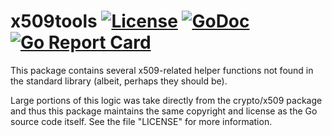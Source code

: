 
# x509tools [![License][license-img]][license] [![GoDoc][godoc-img]][godoc] [![Go Report Card][reportcard-img]][reportcard]

This package contains several x509-related helper functions not found in the
standard library (albeit, perhaps they should be).

Large portions of this logic was take directly from the crypto/x509 package
and thus this package maintains the same copyright and license as the Go
source code itself. See the file "LICENSE" for more information.

[license-img]:    https://img.shields.io/badge/license-Go-green
[license]:        https://github.com/tep/crypto-x509tools/blob/master/LICENSE
[godoc-img]:      https://godoc.org/toolman.org/crypto/x509tools?status.svg
[godoc]:          https://godoc.org/toolman.org/crypto/x509tools
[reportcard-img]: https://goreportcard.com/badge/toolman.org/crypto/x509tools
[reportcard]:     https://goreportcard.com/report/toolman.org/crypto/x509tools

